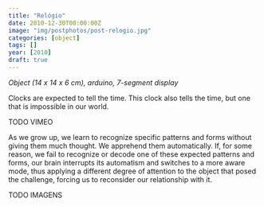 ```yaml
---
title: "Relógio"
date: 2010-12-30T00:00:00Z
image: "img/postphotos/post-relogio.jpg"
categories: [object]
tags: []
year: [2010]
draft: true
---
```


_Object (14 x 14 x 6 cm), arduino, 7-segment display_

Clocks are expected to tell the time. This clock also tells the time, but one that is impossible in our world.
<!--more-->

TODO VIMEO

As we grow up, we learn to recognize specific patterns and forms without giving them much thought. We apprehend them automatically. If, for some reason, we fail to recognize or decode one of these expected patterns and forms, our brain interrupts its automatism and switches to a more aware mode, thus applying a different degree of attention to the object that posed the challenge, forcing us to reconsider our relationship with it.

TODO IMAGENS

